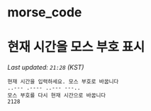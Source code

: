 # morse_code
# 현재 시간을 모스 부호 표시
<!-- MORSE_TIME_START -->
_Last updated: `21:28` (KST)_

```
현재 시간을 입력하세요. 모스 부호로 바꿉니다
..--- .---- ..--- ---..
모스 부호를 다시 현재 시간으로 바꿉니다
2128
```
<!-- MORSE_TIME_END -->
